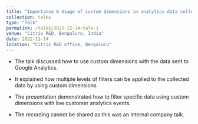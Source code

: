 ```yaml
---
title: "Importance & Usage of custom dimensions in analytics data collected"
collection: talks
type: "Talk"
permalink: /talks/2022-12-14-talk-1
venue: "Citrix R&D, Bengaluru, India"
date: 2022-12-14
location: "Citrix R&D office, Bengaluru"
---
```


* The talk discussed how to use custom dimensions with the data sent to Google Analytics.

* It explained how multiple levels of filters can be applied to the collected data by using custom dimensions.

* The presentation demonstrated how to filter specific data using custom dimensions with live customer analytics events.

* The recording cannot be shared as this was an internal company talk.
